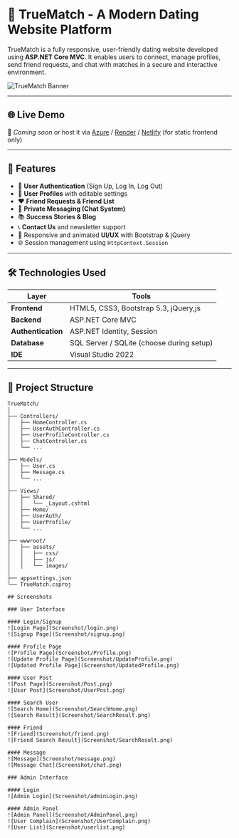 ﻿# 💖 TrueMatch - A Modern Dating Website Platform

TrueMatch is a fully responsive, user-friendly dating website developed using **ASP.NET Core MVC**. It enables users to connect, manage profiles, send friend requests, and chat with matches in a secure and interactive environment.

![TrueMatch Banner](assets/images/banner.jpg) <!-- Replace with an actual image path or GitHub-hosted image -->

---

## 🌐 Live Demo

🚀 _Coming soon_ or host it via [Azure](https://portal.azure.com) / [Render](https://render.com) / [Netlify](https://www.netlify.com/) (for static frontend only)

---

## 📌 Features

- 🔐 **User Authentication** (Sign Up, Log In, Log Out)
- 👤 **User Profiles** with editable settings
- ❤️ **Friend Requests & Friend List**
- 💬 **Private Messaging (Chat System)**
- 📚 **Success Stories & Blog**
- 📞 **Contact Us** and newsletter support
- 🎨 Responsive and animated **UI/UX** with Bootstrap & jQuery
- 🌐 Session management using `HttpContext.Session`

---

## 🛠️ Technologies Used

| Layer | Tools |
|-------|-------|
| **Frontend** | HTML5, CSS3, Bootstrap 5.3, jQuery,js |
| **Backend** | ASP.NET Core MVC |
| **Authentication** | ASP.NET Identity, Session |
| **Database** | SQL Server / SQLite (choose during setup) |
| **IDE** | Visual Studio 2022 |
---

## 📁 Project Structure

```plaintext
TrueMatch/
│
├── Controllers/
│   ├── HomeController.cs
│   ├── UserAuthController.cs
│   ├── UserProfileController.cs
│   ├── ChatController.cs
│   └── ...
│
├── Models/
│   ├── User.cs
│   ├── Message.cs
│   └── ...
│
├── Views/
│   ├── Shared/
│   │   └── _Layout.cshtml
│   ├── Home/
│   ├── UserAuth/
│   ├── UserProfile/
│   └── ...
│
├── wwwroot/
│   ├── assets/
│   │   ├── css/
│   │   ├── js/
│   │   └── images/
│
├── appsettings.json
└── TrueMatch.csproj

## Screenshots

### User Interface

#### Login/Signup
![Login Page](Screenshot/login.png)
![Signup Page](Screenshot/signup.png)

#### Profile Page
![Profile Page](Screenshot/Profile.png)
![Update Profile Page](Screenshot/UpdateProfile.png)
![Updated Profile Page](Screenshot/UpdatedProfile.png)

#### User Post
![Post Page](Screenshot/Post.png)
![User Post](Screenshot/UserPost.png)

#### Search User
![Search Home](Screenshot/SearchHome.png)
![Search Result](Screenshot/SearchResult.png)

#### Friend
![Friend](Screenshot/friend.png)
![Friend Search Result](Screenshot/SearchResult.png)

#### Message
![Message](Screenshot/message.png)
![Message Chat](Screenshot/chat.png)

### Admin Interface

#### Login
![Admin Login](Screenshot/adminLogin.png)

#### Admin Panel
![Admin Panel](Screenshot/AdminPanel.png)
![User Complain](Screenshot/UserComplain.png)
![User List](Screenshot/userlist.png)



